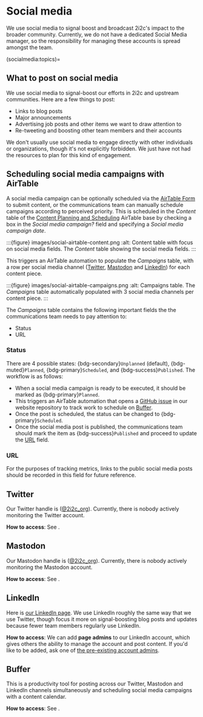 # Social media

We use social media to signal boost and broadcast 2i2c's impact to the broader community.
Currently, we do not have a dedicated Social Media manager, so the responsibility for managing these accounts is spread amongst the team.

(socialmedia:topics)=
## What to post on social media

We use social media to signal-boost our efforts in 2i2c and upstream communities.
Here are a few things to post:

- Links to blog posts
- Major announcements
- Advertising job posts and other items we want to draw attention to
- Re-tweeting and boosting other team members and their accounts

We don't usually use social media to engage directly with other individuals or organizations, though it's not explicitly forbidden.
We just have not had the resources to plan for this kind of engagement.

## Scheduling social media campaigns with AirTable

A social media campaign can be optionally scheduled via the [AirTable Form](blog.md#airtable-form) to submit content, or the communications team can manually schedule campaigns according to perceived priority. This is scheduled in the *Content* table of the [Content Planning and Scheduling](https://airtable.com/appM2L2x1uglMU0hy?ao=cmVjZW50) AirTable base by checking a box in the *Social media campaign?* field and specifying a *Social media campaign date*.

:::{figure} images/social-airtable-content.png
:alt: Content table with focus on social media fields.
The *Content* table showing the social media fields.
:::

This triggers an AirTable automation to populate the *Campaigns* table, with a row per social media channel ([Twitter](#twitter), [Mastodon](#mastodon) and [LinkedIn](#linkedin)) for each content piece.

:::{figure} images/social-airtable-campaigns.png
:alt: Campaigns table.
The *Campaigns* table automatically populated with 3 social media channels per content piece.
:::

The *Campaigns* table contains the following important fields the the communications team needs to pay attention to:

- Status
- URL

### Status

There are 4 possible states: {bdg-secondary}`Unplanned` (default), {bdg-muted}`Planned`, {bdg-primary}`Scheduled`, and {bdg-success}`Published`. The workflow is as follows:

- When a social media campaign is ready to be executed, it should be marked as {bdg-primary}`Planned`.
- This triggers an AirTable automation that opens a [GitHub issue](https://github.com/2i2c-org/2i2c-org.github.io/issues) in our website repository to track work to schedule on [Buffer](#buffer).
- Once the post is scheduled, the status can be changed to {bdg-primary}`Scheduled`.
- Once the social media post is published, the communications team should mark the item as {bdg-success}`Published` and proceed to update the [URL](#url) field.

### URL

For the purposes of tracking metrics, links to the public social media posts should be recorded in this field for future reference.

## Twitter

Our Twitter handle is ([@2i2c_org](https://twitter.com/2i2c_org)).
Currently, there is nobody actively monitoring the Twitter account.

**How to access**: See [](account:bitwarden).

## Mastodon

Our Mastodon handle is ([@2i2c_org](https://hachyderm.io/@2i2c_org)).
Currently, there is nobody actively monitoring the Mastodon account.

**How to access**: See [](account:bitwarden).

## LinkedIn

Here is [our LinkedIn page](https://www.linkedin.com/company/70495902/).
We use LinkedIn roughly the same way that we use Twitter, though focus it more on signal-boosting blog posts and updates because fewer team members regularly use LinkedIn.

**How to access**: We can add **page admins** to our LinkedIn account, which gives others the ability to manage the account and post content.
If you'd like to be added, ask one of [the pre-existing account admins](https://www.linkedin.com/company/70495902/admin/manage-admins/).

## Buffer

This is a productivity tool for posting across our Twitter, Mastodon and LinkedIn channels simultaneously and scheduling social media campaigns with a content calendar.

**How to access**: See [](account:bitwarden).
